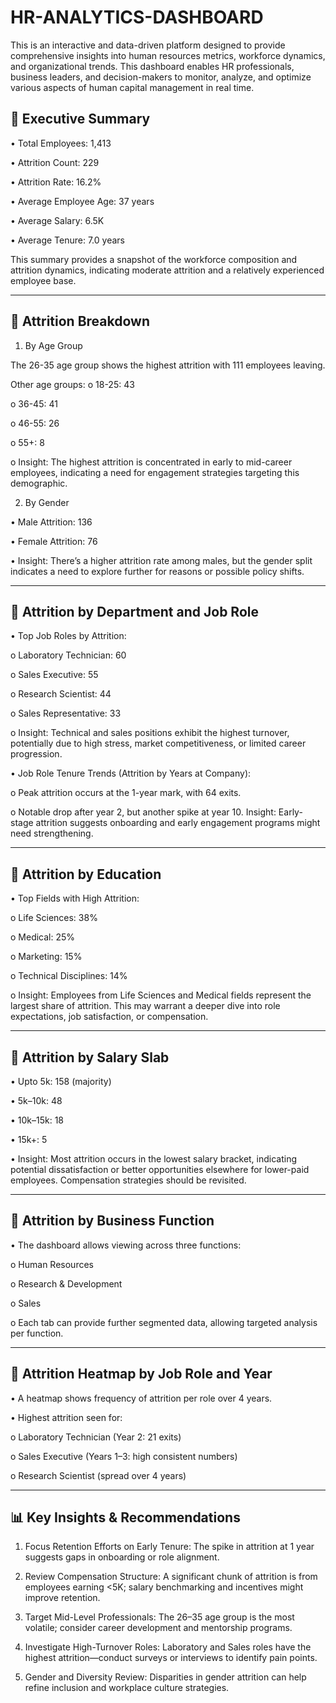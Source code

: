 # HR-ANALYTICS-DASHBOARD
This is an interactive and data-driven platform designed to provide comprehensive insights into human resources metrics, workforce dynamics, and organizational trends. This dashboard enables HR professionals, business leaders, and decision-makers to monitor, analyze, and optimize various aspects of human capital management in real time.
## 🔹 Executive Summary
•	Total Employees: 1,413
	
•	Attrition Count: 229
	
•	Attrition Rate: 16.2%
	
•	Average Employee Age: 37 years
	
•	Average Salary: 6.5K
	
•	Average Tenure: 7.0 years
	
This summary provides a snapshot of the workforce composition and attrition dynamics, indicating moderate attrition and a relatively experienced employee base.
________________________________________
## 🔹 Attrition Breakdown
1. By Age Group
	
The 26-35 age group shows the highest attrition with 111 employees leaving.

Other age groups:
o	18-25: 43

o	36-45: 41
	
o	46-55: 26
	
o	55+: 8

o	Insight: The highest attrition is concentrated in early to mid-career employees, indicating a need for engagement strategies targeting this demographic.

2. By Gender
	
•	Male Attrition: 136
	
•	Female Attrition: 76

•	Insight: There’s a higher attrition rate among males, but the gender split indicates a need to explore further for reasons or possible policy shifts.
________________________________________
## 🔹 Attrition by Department and Job Role
•	Top Job Roles by Attrition:

o	Laboratory Technician: 60
	
o	Sales Executive: 55
	
o	Research Scientist: 44
	
o	Sales Representative: 33

o	Insight: Technical and sales positions exhibit the highest turnover, potentially due to high stress, market competitiveness, or limited career progression.

•	Job Role Tenure Trends (Attrition by Years at Company):
	
o	Peak attrition occurs at the 1-year mark, with 64 exits.
	
o	Notable drop after year 2, but another spike at year 10. Insight: Early-stage attrition suggests onboarding and early engagement programs might need strengthening.
________________________________________
## 🔹 Attrition by Education

•	Top Fields with High Attrition:
	
o	Life Sciences: 38%
	
o	Medical: 25%
	
o	Marketing: 15%
	
o	Technical Disciplines: 14%

o	Insight: Employees from Life Sciences and Medical fields represent the largest share of attrition. This may warrant a deeper dive into role expectations, job satisfaction, or compensation.
________________________________________
## 🔹 Attrition by Salary Slab
	
•	Upto 5k: 158 (majority)
	
•	5k–10k: 48
	
•	10k–15k: 18

•	15k+: 5

•	Insight: Most attrition occurs in the lowest salary bracket, indicating potential dissatisfaction or better opportunities elsewhere for lower-paid employees. Compensation strategies should be revisited.
________________________________________
## 🔹 Attrition by Business Function

•	The dashboard allows viewing across three functions:
	
o	Human Resources

o	Research & Development
	
o	Sales

o	Each tab can provide further segmented data, allowing targeted analysis per function.
________________________________________
## 🔹 Attrition Heatmap by Job Role and Year
	
•	A heatmap shows frequency of attrition per role over 4 years.
	
•	Highest attrition seen for:
	
o	Laboratory Technician (Year 2: 21 exits)
	
o	Sales Executive (Years 1–3: high consistent numbers)

o	Research Scientist (spread over 4 years)
________________________________________
## 📊 Key Insights & Recommendations
	
1.	Focus Retention Efforts on Early Tenure: The spike in attrition at 1 year suggests gaps in onboarding or role alignment.
	
2.	Review Compensation Structure: A significant chunk of attrition is from employees earning <5K; salary benchmarking and incentives might improve retention.
	
3.	Target Mid-Level Professionals: The 26–35 age group is the most volatile; consider career development and mentorship programs.
	
4.	Investigate High-Turnover Roles: Laboratory and Sales roles have the highest attrition—conduct surveys or interviews to identify pain points.
	
5.	Gender and Diversity Review: Disparities in gender attrition can help refine inclusion and workplace culture strategies.


